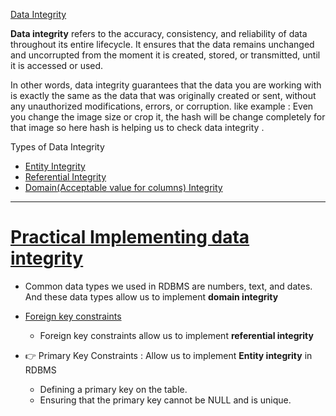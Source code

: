[Data Integrity](https://youtu.be/ztHopE5Wnpc?si=DKnyt8hgqF-PzhCg&t=3627)


**Data integrity** refers to the accuracy, consistency, and reliability of data throughout its entire lifecycle. It ensures that the data remains unchanged and uncorrupted from the moment it is created, stored, or transmitted, until it is accessed or used.

In other words, data integrity guarantees that the data you are working with is exactly the same as the data that was originally created or sent, without any unauthorized modifications, errors, or corruption. 
like example : Even you change the image size or crop it, the hash will be change completely for that image so here hash is helping us to check data integrity . 

Types of Data Integrity
- [Entity Integrity](https://youtu.be/ztHopE5Wnpc?si=wYmn0AOR9gupnK8X&t=3847) 
- [Referential Integrity](https://youtu.be/ztHopE5Wnpc?si=ipbqX-_KWXKdBhWP&t=3987)
- [Domain(Acceptable value for columns) Integrity](https://youtu.be/ztHopE5Wnpc?si=vEhGtAPBBseGc_27&t=4087)


----

# [Practical Implementing data integrity](https://youtu.be/ztHopE5Wnpc?si=UYzLe9pdcr39XLxH&t=4207)
 
 - Common data types we used in RDBMS are numbers, text, and dates. And these data types allow us to implement **domain integrity**

 - [Foreign key constraints](https://youtu.be/ztHopE5Wnpc?si=9CxGQk2x4xPUUxvE&t=4327) 
    - Foreign key constraints allow us to implement **referential integrity**

- 👉 Primary Key Constraints : Allow us to implement **Entity integrity** in RDBMS
    - Defining a primary key on the table.
    - Ensuring that the primary key cannot be NULL and is unique.





